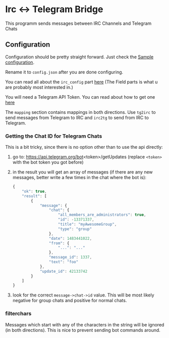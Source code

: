 # Irc <-> Telegram Bridge 

This programm sends messages between IRC Channels and Telegram Chats

## Configuration

Configuration should be pretty straight forward. Just check the [Sample configuration](config.sample.json).

Rename it to `config.json` after you are done configuring.

You can read all about the `irc_config` part [here](https://aatxe.github.io/irc/irc/client/data/config/struct.Config.html) (The Field parts is what u are probably most interested in.)

You will need a Telegram API Token. You can read about how to get one [here](https://core.telegram.org/bots#botfather)

The `mapping` section contains mappings in both directions.
Use `tg2irc` to send messages from Telegram to IRC and `irc2tg` to send from IRC to Telegram.

### Getting the Chat ID for Telegram Chats

This is a bit tricky, since there is no option other than to use the api directly:

1. go to: https://api.telegram.org/bot<token\>/getUpdates (replace `<token>` with the bot token you got before)
2. in the result you will get an array of messages (if there are any new messages, better write a few times in the chat where the bot is):

    ```js
    {
        "ok": true,
        "result": [
            {
                "message": {
                    "chat": {
                        "all_members_are_administrators": true,
                        "id": -13371337,
                        "title": "myAwesomeGroup",
                        "type": "group"
                    },
                    "date": 1483441022,
                    "from": {
                        "...": "..."
                    },
                    "message_id": 1337,
                    "text": "foo"
                },
                "update_id": 42133742
            }
        ]
    }
    ```
3. look for the correct `message->chat->id` value. This will be most likely negative for group chats and positive for normal chats.

### filterchars
Messages which start with any of the characters in the string will be ignored (in both directions). This is nice to prevent sending bot commands around.
